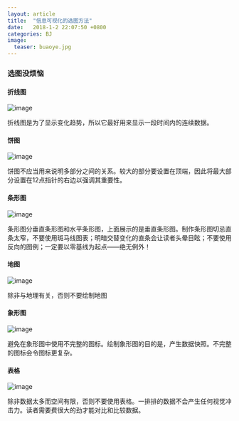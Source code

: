 ```yaml
---
layout: article
title:  "信息可视化的选图方法"
date:   2018-1-2 22:07:50 +0800
categories: BJ
image:
  teaser: buaoye.jpg
---
```


### 选图没烦恼

#### 折线图
![image](http://ww4.sinaimg.cn/large/0060lm7Tly1fn3tg62i7pj30l307pmxb.jpg)


折线图是为了显示变化趋势，所以它最好用来显示一段时间内的连续数据。

#### 饼图
![image](http://ww1.sinaimg.cn/large/0060lm7Tly1fn3tfytle5j30h809w0sx.jpg)


饼图不应当用来说明多部分之间的关系。较大的部分要设置在顶端，因此将最大部分设置在12点指针的右边以强调其重要性。

#### 条形图
![image](http://ww2.sinaimg.cn/large/0060lm7Tly1fn3tn31vpcj30k70avgln.jpg)


条形图分垂直条形图和水平条形图，上面展示的是垂直条形图。制作条形图切忌直条太窄，不要使用斑马线图表；明暗交替变化的直条会让读者头晕目眩；不要使用反向的图例；一定要以零基线为起点——绝无例外！

#### 地图
![image](http://ww1.sinaimg.cn/large/0060lm7Tly1fn3tgas5b3j30dw09t3yo.jpg)


除非与地理有关，否则不要绘制地图

#### 象形图
![image](http://ww3.sinaimg.cn/large/0060lm7Tly1fn3tgagnxpj30dw0dw0tb.jpg)


避免在象形图中使用不完整的图标。绘制象形图的目的是，产生数据快照。不完整的图标会令图标更复杂。

#### 表格
![image](http://ww3.sinaimg.cn/large/0060lm7Tly1fn3u0koyunj30ev07cgm6.jpg)


除非数据太多而空间有限，否则不要使用表格。一排排的数据不会产生任何视觉冲击力。读者需要费很大的劲才能对比和比较数据。